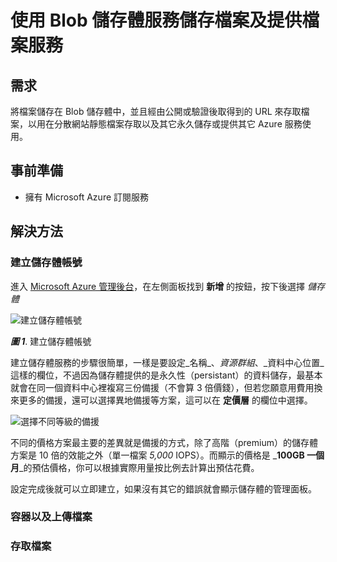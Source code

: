 # 使用 Blob 儲存體服務儲存檔案及提供檔案服務

## 需求

將檔案儲存在 Blob 儲存體中，並且經由公開或驗證後取得到的 URL 來存取檔案，以用在分散網站靜態檔案存取以及其它永久儲存或提供其它 Azure 服務使用。
  
## 事前準備

  * 擁有 Microsoft Azure 訂閱服務

## 解決方法

### 建立儲存體帳號

進入 [Microsoft Azure 管理後台](https://portal.azure.com/)，在左側面板找到 **新增** 的按鈕，按下後選擇 _儲存體_

![建立儲存體帳號](https://skgitbook.blob.core.windows.net/azurerecipestw/ch04/create_new_storage.png)

_**圖 1**_. 建立儲存體帳號

建立儲存體服務的步驟很簡單，一樣是要設定_名稱_、_資源群組_、_資料中心位置_這樣的欄位，不過因為儲存體提供的是永久性（persistant）的資料儲存，最基本就會在同一個資料中心裡複寫三份備援（不會算 3 倍價錢），但若您願意用費用換來更多的備援，還可以選擇異地備援等方案，這可以在 **定價層** 的欄位中選擇。

![選擇不同等級的備援](https://skgitbook.blob.core.windows.net/azurerecipestw/ch04/storage_price_plan.png)

不同的價格方案最主要的差異就是備援的方式，除了高階（premium）的儲存體方案是 10 倍的效能之外（單一檔案 _5,000_ IOPS）。而顯示的價格是 _**100GB 一個月**_的預估價格，你可以根據實際用量按比例去計算出預估花費。

設定完成後就可以立即建立，如果沒有其它的錯誤就會顯示儲存體的管理面板。



### 容器以及上傳檔案

### 存取檔案